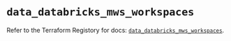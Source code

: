 # `data_databricks_mws_workspaces`

Refer to the Terraform Registory for docs: [`data_databricks_mws_workspaces`](https://registry.terraform.io/providers/databricks/databricks/1.31.0/docs/data-sources/mws_workspaces).
